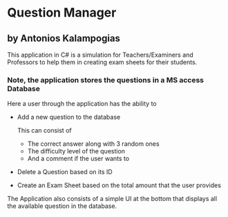 # Question Manager

## by Antonios Kalampogias

This application in C# is a simulation for Teachers/Examiners and Professors to help them in creating exam sheets for their students.



### Note, the application stores the questions in a MS access Database

Here a user through the application has the ability to

- Add a new question to the database

  This can consist of 

  - The correct answer along with 3 random ones
  - The difficulty level of the question
  - And a comment if the user wants to

- Delete a Question based on its ID

- Create an Exam Sheet based on the total amount that the user provides

The Application also consists of a simple UI at the bottom that displays all the available question in the database.